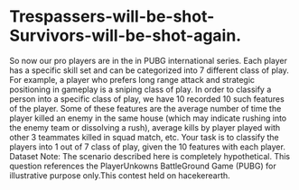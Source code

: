 # Trespassers-will-be-shot-Survivors-will-be-shot-again.
So now our pro players are in the in PUBG international series. Each player has a specific skill set and can be categorized into 7 different class of play. For example, a player who prefers long range attack and strategic positioning in gameplay is a sniping class of play.   In order to classify a person into a specific class of play, we have 10 recorded 10 such features of the player. Some of these features are the average number of time the player killed an enemy in the same house (which may indicate rushing into the enemy team or dissolving a rush),  average kills by player played with other 3 teammates killed in squad match, etc.  Your task is to classify the players into 1 out of 7 class of play, given the 10 features with each player.  Dataset   Note: The scenario described here is completely hypothetical. This question references the PlayerUnkowns BattleGround Game (PUBG) for illustrative purpose only.This contest held on hacekerearth.
